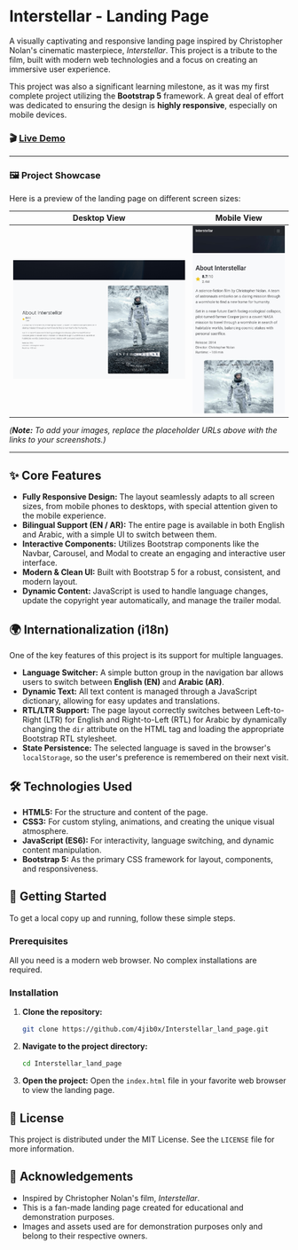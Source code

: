 # Interstellar - Landing Page

A visually captivating and responsive landing page inspired by Christopher Nolan's cinematic masterpiece, *Interstellar*. This project is a tribute to the film, built with modern web technologies and a focus on creating an immersive user experience.

This project was also a significant learning milestone, as it was my first complete project utilizing the **Bootstrap 5** framework. A great deal of effort was dedicated to ensuring the design is **highly responsive**, especially on mobile devices.

### 🎬 [Live Demo](https://abdou-agiba.github.io/Interstellar_land_page/ )

---

### 🖼️ Project Showcase

Here is a preview of the landing page on different screen sizes:

| Desktop View | Mobile View |
| :---: | :---: |
| ![Desktop Screenshot](assets/md/landing_page.png ) | ![Mobile Screenshot](assets/md/land_page_mobile.jpeg ) |

*(**Note:** To add your images, replace the placeholder URLs above with the links to your screenshots.)*

---

## ✨ Core Features

*   **Fully Responsive Design:** The layout seamlessly adapts to all screen sizes, from mobile phones to desktops, with special attention given to the mobile experience.
*   **Bilingual Support (EN / AR):** The entire page is available in both English and Arabic, with a simple UI to switch between them.
*   **Interactive Components:** Utilizes Bootstrap components like the Navbar, Carousel, and Modal to create an engaging and interactive user interface.
*   **Modern & Clean UI:** Built with Bootstrap 5 for a robust, consistent, and modern layout.
*   **Dynamic Content:** JavaScript is used to handle language changes, update the copyright year automatically, and manage the trailer modal.

## 🌍 Internationalization (i18n)

One of the key features of this project is its support for multiple languages.

*   **Language Switcher:** A simple button group in the navigation bar allows users to switch between **English (EN)** and **Arabic (AR)**.
*   **Dynamic Text:** All text content is managed through a JavaScript dictionary, allowing for easy updates and translations.
*   **RTL/LTR Support:** The page layout correctly switches between Left-to-Right (LTR) for English and Right-to-Left (RTL) for Arabic by dynamically changing the `dir` attribute on the HTML tag and loading the appropriate Bootstrap RTL stylesheet.
*   **State Persistence:** The selected language is saved in the browser's `localStorage`, so the user's preference is remembered on their next visit.

## 🛠️ Technologies Used

*   **HTML5:** For the structure and content of the page.
*   **CSS3:** For custom styling, animations, and creating the unique visual atmosphere.
*   **JavaScript (ES6):** For interactivity, language switching, and dynamic content manipulation.
*   **Bootstrap 5:** As the primary CSS framework for layout, components, and responsiveness.

## 🚀 Getting Started

To get a local copy up and running, follow these simple steps.

### Prerequisites

All you need is a modern web browser. No complex installations are required.

### Installation

1.  **Clone the repository:**
    ```sh
    git clone https://github.com/4jib0x/Interstellar_land_page.git
    ```
2.  **Navigate to the project directory:**
    ```sh
    cd Interstellar_land_page
    ```
3.  **Open the project:**
    Open the `index.html` file in your favorite web browser to view the landing page.

## 📄 License

This project is distributed under the MIT License. See the `LICENSE` file for more information.

## 🙏 Acknowledgements

*   Inspired by Christopher Nolan's film, *Interstellar*.
*   This is a fan-made landing page created for educational and demonstration purposes.
*   Images and assets used are for demonstration purposes only and belong to their respective owners.
